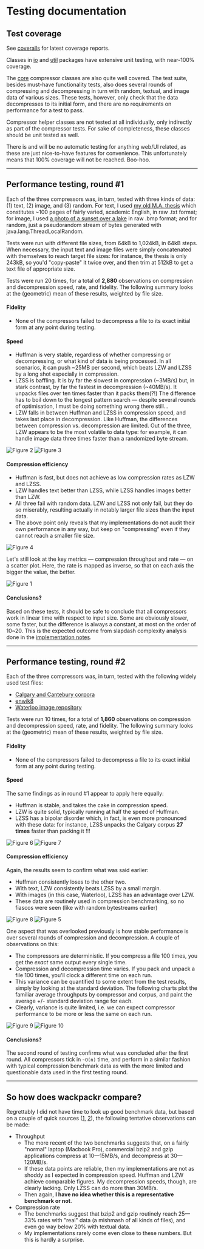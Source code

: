 Testing documentation
=====================

Test coverage
-------------

See [coveralls](https://coveralls.io/github/jrnn/wackpackr?branch=master) for
latest coverage reports.

Classes in [io](https://github.com/jrnn/wackpackr/tree/master/src/test/java/wackpackr/io)
and [util](https://github.com/jrnn/wackpackr/tree/master/src/test/java/wackpackr/util)
packages have extensive unit testing, with near-100% coverage.

The [core](https://github.com/jrnn/wackpackr/tree/master/src/test/java/wackpackr/core)
compressor classes are also quite well covered. The test suite, besides
must-have functionality tests, also does several rounds of compressing and
decompressing in turn with random, textual, and image data of various sizes.
These tests, however, only check that the data decompresses to its initial form,
and there are no requirements on performance for a test to pass.

Compressor helper classes are not tested at all individually, only indirectly as
part of the compressor tests. For sake of completeness, these classes should be
unit tested as well.

There is and will be no automatic testing for anything web/UI related, as these
are just nice-to-have features for convenience. This unfortunately means that
100% coverage will not be reached. Boo-hoo.

___

Performance testing, round #1
-----------------------------

Each of the three compressors was, in turn, tested with three kinds of data:
(1) text, (2) image, and (3) random. For text, I used [my old M.A. thesis](https://github.com/jrnn/wackpackr/blob/master/src/test/java/wackpackr/test.txt)
which constitutes ~100 pages of fairly varied, academic English, in raw .txt
format; for image, I used [a photo of a sunset over a lake](https://github.com/jrnn/wackpackr/blob/master/src/test/java/wackpackr/test.bmp)
in raw .bmp format; and for random, just a pseudorandom stream of bytes
generated with java.lang.ThreadLocalRandom.

Tests were run with different file sizes, from 64kB to 1,024kB, in 64kB steps.
When necessary, the input text and image files were simply concatenated with
themselves to reach target file sizes: for instance, the thesis is only 243kB,
so you'd "copy-paste" it twice over, and then trim at 512kB to get a text file
of appropriate size.

Tests were run 20 times, for a total of **2,880** observations on compression
and decompression speed, rate, and fidelity. The following summary looks at the
(geometric) mean of these results, weighted by file size.

#### Fidelity

- None of the compressors failed to decompress a file to its exact initial form
  at any point during testing.

#### Speed

- Huffman is very stable, regardless of whether compressing or decompressing, or
  what kind of data is being processed. In all scenarios, it can push ~25MB per
  second, which beats LZW and LZSS by a long shot especially in compression.
- LZSS is baffling. It is by far the slowest in compression (~3MB/s) but, in
  stark contrast, by far the fastest in decompression (~40MB/s). It unpacks
  files over ten times faster than it packs them(?!) The difference has to boil
  down to the longest pattern search — despite several rounds of optimisation, I
  must be doing something wrong there still...
- LZW falls in between Huffman and LZSS in compression speed, and takes last
  place in decompression. Like Huffman, the differences between compression vs.
  decompression are limited. Out of the three, LZW appears to be the most
  volatile to data type: for example, it can handle image data three times
  faster than a randomized byte stream.

![Figure 2](https://github.com/jrnn/wackpackr/blob/master/docs/figures/fig02.png)
![Figure 3](https://github.com/jrnn/wackpackr/blob/master/docs/figures/fig03.png)

#### Compression efficiency

- Huffman is fast, but does not achieve as low compression rates as LZW and LZSS.
- LZW handles text better than LZSS, while LZSS handles images better than LZW.
- All three fail with random data. LZW and LZSS not only fail, but they do so
  miserably, resulting actually in notably larger file sizes than the input data.
- The above point only reveals that my implementations do not audit their own
  performance in any way, but keep on "compressing" even if they cannot reach a
  smaller file size.

![Figure 4](https://github.com/jrnn/wackpackr/blob/master/docs/figures/fig04.png)

Let's still look at the key metrics — compression throughput and rate — on a
scatter plot. Here, the rate is mapped as inverse, so that on each axis the
bigger the value, the better.

![Figure 1](https://github.com/jrnn/wackpackr/blob/master/docs/figures/fig01.png)

#### Conclusions?

Based on these tests, it should be safe to conclude that all compressors work
in linear time with respect to input size. Some are obviously slower, some
faster, but the difference is always a constant, at most on the order of 10~20.
This is the expected outcome from slapdash complexity analysis done in the
[implementation notes](https://github.com/jrnn/wackpackr/blob/master/docs/implementation.md).

___

Performance testing, round #2
-----------------------------

Each of the three compressors was, in turn, tested with the following widely
used test files:
- [Calgary and Cantebury corpora](http://corpus.canterbury.ac.nz/descriptions/)
- [enwik8](http://prize.hutter1.net/)
- [Waterloo image repository](http://links.uwaterloo.ca/Repository.html)

Tests were run 10 times, for a total of **1,860** observations on compression
and decompression speed, rate, and fidelity. The following summary looks at the
(geometric) mean of these results, weighted by file size.

#### Fidelity

- None of the compressors failed to decompress a file to its exact initial form
  at any point during testing.

#### Speed

The same findings as in round #1 appear to apply here equally:
- Huffman is stable, and takes the cake in compression speed.
- LZW is quite solid, typically running at half the speed of Huffman.
- LZSS has a bipolar disorder which, in fact, is even more pronounced with these
  data: for instance, LZSS unpacks the Calgary corpus **27 times** faster than
  packing it !!!

![Figure 6](https://github.com/jrnn/wackpackr/blob/master/docs/figures/fig06.png)
![Figure 7](https://github.com/jrnn/wackpackr/blob/master/docs/figures/fig07.png)

#### Compression efficiency

Again, the results seem to confirm what was said earlier:
- Huffman consistently loses to the other two.
- With text, LZW consistently beats LZSS by a small margin.
- With images (in this case, Waterloo), LZSS has an advantage over LZW.
- These data are routinely used in compression benchmarking, so no fiascos were
  seen (like with random bytestreams earlier)

![Figure 8](https://github.com/jrnn/wackpackr/blob/master/docs/figures/fig08.png)
![Figure 5](https://github.com/jrnn/wackpackr/blob/master/docs/figures/fig05.png)

One aspect that was overlooked previously is how stable performance is over
several rounds of compression and decompression. A couple of observations on
this:
- The compressors are deterministic. If you compress a file 100 times, you get
  the *exact* same output every single time.
- Compression and decompression time varies. If you pack and unpack a file 100
  times, you'll clock a different time on each run.
- This variance can be quantified to some extent from the test results, simply
  by looking at the standard deviation. The following charts plot the familiar
  average throughputs by compressor and corpus, and paint the average +/-
  standard deviation range for each.
- Clearly, variance is quite limited, i.e. we can expect compressor performance
  to be more or less the same on each run.

![Figure 9](https://github.com/jrnn/wackpackr/blob/master/docs/figures/fig09.png)
![Figure 10](https://github.com/jrnn/wackpackr/blob/master/docs/figures/fig10.png)

#### Conclusions?

The second round of testing confirms what was concluded after the first round.
All compressors tick in `~O(n)` time, and perform in a similar fashion with
typical compression benchmark data as with the more limited and questionable
data used in the first testing round.

___

So how does wackpackr compare?
------------------------------

Regrettably I did not have time to look up good benchmark data, but based on a
couple of quick sources ([1](https://tukaani.org/lzma/benchmarks.html), [2](https://bbengfort.github.io/observations/2017/06/07/compression-benchmarks.html)),
the following tentative observations can be made:
- Throughput
  - The more recent of the two benchmarks suggests that, on a fairly "normal"
    laptop (Macbook Pro), commercial bzip2 and gzip applications compress at
    10—15MB/s, and decompress at 30—120MB/s.
  - If these data points are reliable, then my implementations are not as shoddy
    as I expected in compression speed. Huffman and LZW achieve comparable
    figures. My decompression speeds, though, are clearly lacking. Only LZSS can
    do more than 30MB/s.
  - Then again, **I have no idea whether this is a representative benchmark or
    not**.
- Compression rate
  - The benchmarks suggest that bzip2 and gzip routinely reach 25—33% rates with
    "real" data (a mishmash of all kinds of files), and even go way below 20%
    with textual data.
  - My implementations rarely come even close to these numbers. But this is
    hardly a surprise.
